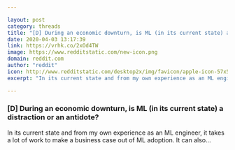 ```yaml
---

layout: post
category: threads
title: "[D] During an economic downturn, is ML (in its current state) a distraction or an antidote?"
date: 2020-04-03 13:17:39
link: https://vrhk.co/2xOd4TW
image: https://www.redditstatic.com/new-icon.png
domain: reddit.com
author: "reddit"
icon: http://www.redditstatic.com/desktop2x/img/favicon/apple-icon-57x57.png
excerpt: "In its current state and from my own experience as an ML engineer, it takes a lot of work to make a business case out of ML adoption. It can also..."

---
```


### [D] During an economic downturn, is ML (in its current state) a distraction or an antidote?

In its current state and from my own experience as an ML engineer, it takes a lot of work to make a business case out of ML adoption. It can also...